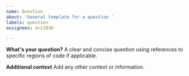 ```yaml
---
name: Question
about: 'General template for a question '
labels: question
assignees: mrz1836

---
```


**What's your question?**
A clear and concise question using references to specific regions of code if applicable.

**Additional context**
Add any other context or information.
